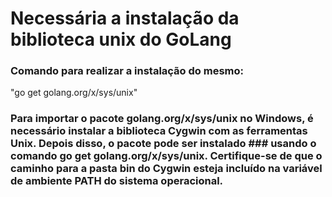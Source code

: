 # Necessária a instalação da biblioteca unix do GoLang

### Comando para realizar a instalação do mesmo: 
  "go get golang.org/x/sys/unix"
  
### Para importar o pacote golang.org/x/sys/unix no Windows, é necessário instalar a biblioteca Cygwin com as ferramentas Unix. Depois disso, o pacote pode ser instalado ### usando o comando go get golang.org/x/sys/unix. Certifique-se de que o caminho para a pasta bin do Cygwin esteja incluído na variável de ambiente PATH do sistema operacional.
